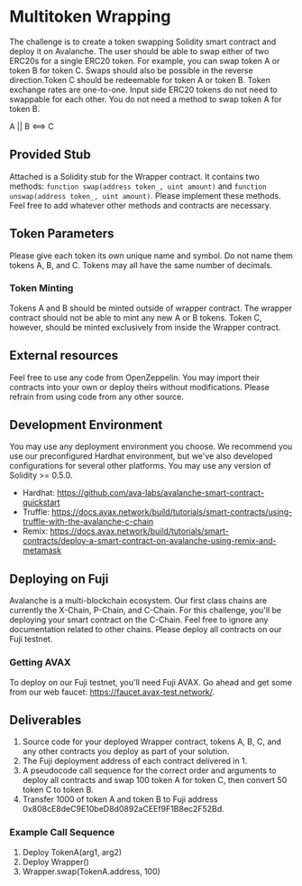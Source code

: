 # Multitoken Wrapping

The challenge is to create a token swapping Solidity smart contract and deploy it on Avalanche. The user should be able to swap either of two ERC20s for a single ERC20 token. For example, you can swap token A or token B for token C. Swaps should also be possible in the reverse direction.Token C should be redeemable for token A or token B. Token exchange rates are one-to-one. Input side ERC20 tokens do not need to swappable for each other. You do not need a method to swap token A for token B.

A || B <==> C

## Provided Stub
Attached is a Solidity stub for the Wrapper contract. It contains two methods: `function swap(address token_, uint amount)` and `function unswap(address token_, uint amount)`. Please implement these methods. Feel free to add whatever other methods and contracts are necessary.

## Token Parameters

Please give each token its own unique name and symbol. Do not name them tokens A, B, and C. Tokens may all have the same number of decimals.

### Token Minting

Tokens A and B should be minted outside of wrapper contract. The wrapper contract should not be able to mint any new A or B tokens. Token C, however, should be minted exclusively from inside the Wrapper contract.

## External resources

Feel free to use any code from OpenZeppelin. You may import their contracts into your own or deploy theirs without modifications. Please refrain from using code from any other source.

## Development Environment

You may use any deployment environment you choose. We recommend you use our preconfigured Hardhat environment, but we've also developed configurations for several other platforms. You may use any version of Solidity >= 0.5.0.

- Hardhat: https://github.com/ava-labs/avalanche-smart-contract-quickstart
- Truffle: https://docs.avax.network/build/tutorials/smart-contracts/using-truffle-with-the-avalanche-c-chain
- Remix: https://docs.avax.network/build/tutorials/smart-contracts/deploy-a-smart-contract-on-avalanche-using-remix-and-metamask

## Deploying on Fuji

Avalanche is a multi-blockchain ecosystem. Our first class chains are currently the X-Chain, P-Chain, and C-Chain. For this challenge, you'll be deploying your smart contract on the C-Chain. Feel free to ignore any documentation related to other chains. Please deploy all contracts on our Fuji testnet.

### Getting AVAX

To deploy on our Fuji testnet, you'll need Fuji AVAX. Go ahead and get some from our web faucet: https://faucet.avax-test.network/.

## Deliverables
1. Source code for your deployed Wrapper contract, tokens A, B, C, and any other contracts you deploy as part of your solution.
2. The Fuji deployment address of each contract delivered in 1.
3. A pseudocode call sequence for the correct order and arguments to deploy all contracts and swap 100 token A for token C, then convert 50 token C to token B.
4. Transfer 1000 of token A and token B to Fuji address 0x808cE8deC9E10beD8d0892aCEEf9F1B8ec2F52Bd.

### Example Call Sequence
1. Deploy TokenA(arg1, arg2)
2. Deploy Wrapper()
3. Wrapper.swap(TokenA.address, 100)